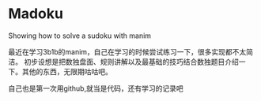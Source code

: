 # Madoku
Showing how to solve a sudoku with manim

最近在学习3b1b的manim，自己在学习的时候尝试练习一下，很多实现都不太简洁。
初步设想是把数独盘面、规则讲解以及最基础的技巧结合数独题目介绍一下。其他的东西，无限期咕咕吧。

自己也是第一次用github,就当是代码，还有学习的记录吧
